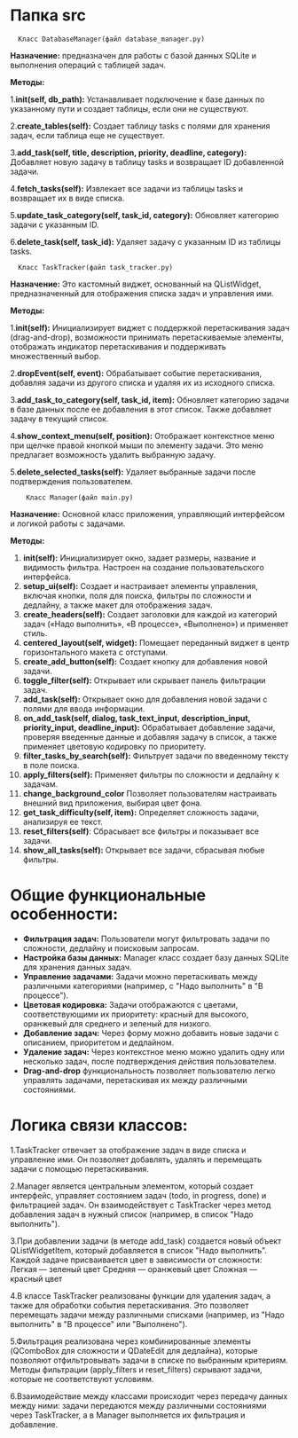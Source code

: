 # **Папка src**

      Класс DatabaseManager(файл database_manager.py)
**Назначение:**  предназначен для работы с базой данных SQLite и выполнения операций с таблицей задач.

**Методы:** 

1.**__init__(self, db_path):** Устанавливает подключение к базе данных по указанному пути и создает таблицы, если они не существуют.

2.**create_tables(self):** Создает таблицу tasks с полями для хранения задач, если таблица еще не существует.

3.**add_task(self, title, description, priority, deadline, category):** Добавляет новую задачу в таблицу tasks и возвращает ID добавленной задачи.

4.**fetch_tasks(self):** Извлекает все задачи из таблицы tasks и возвращает их в виде списка.

5.**update_task_category(self, task_id, category):** Обновляет категорию задачи с указанным ID.

6.**delete_task(self, task_id):** Удаляет задачу с указанным ID из таблицы tasks.

      Класс TaskTracker(файл task_tracker.py)
**Назначение:** Это кастомный виджет, основанный на QListWidget, предназначенный для отображения списка задач и управления ими.

**Методы:**

1.**__init__(self):** Инициализирует виджет с поддержкой перетаскивания задач (drag-and-drop), возможности принимать перетаскиваемые элементы, отображать индикатор перетаскивания и поддерживать множественный выбор.

2.**dropEvent(self, event):** Обрабатывает событие перетаскивания, добавляя задачи из другого списка и удаляя их из исходного списка.

3.**add_task_to_category(self, task_id, item):** Обновляет категорию задачи в базе данных после ее добавления в этот список. Также добавляет задачу в текущий список.

4.**show_context_menu(self, position):** Отображает контекстное меню при щелчке правой кнопкой мыши по элементу задачи. Это меню предлагает возможность удалить выбранную задачу.

5.**delete_selected_tasks(self):** Удаляет выбранные задачи после подтверждения пользователем.

        Класс Manager(файл main.py)
**Назначение:** Основной класс приложения, управляющий интерфейсом и логикой работы с задачами.

**Методы:**

1. **__init__(self):** Инициализирует окно, задает размеры, название и видимость фильтра. Настроен на создание пользовательского интерфейса.
2. **setup_ui(self):** Создает и настраивает элементы управления, включая кнопки, поля для поиска, фильтры по сложности и дедлайну, а также макет для отображения задач.
4. **create_headers(self):** Создает заголовки для каждой из категорий задач («Надо выполнить», «В процессе», «Выполнено») и применяет стиль.
5. **centered_layout(self, widget):** Помещает переданный виджет в центр горизонтального макета с отступами.
6. **create_add_button(self):** Создает кнопку для добавления новой задачи.
7. **toggle_filter(self):** Открывает или скрывает панель фильтрации задач.
8. **add_task(self):** Открывает окно для добавления новой задачи с полями для ввода информации.
9. **on_add_task(self, dialog, task_text_input, description_input, priority_input, deadline_input):** Обрабатывает добавление задачи, проверяя введенные данные и добавляя задачу в список, а также применяет цветовую кодировку по приоритету.
10. **filter_tasks_by_search(self):** Фильтрует задачи по введенному тексту в поле поиска.
11. **apply_filters(self):** Применяет фильтры по сложности и дедлайну к задачам.
12. **change_background_color** Позволяет пользователям настраивать внешний вид приложения, выбирая цвет фона.
13. **get_task_difficulty(self, item):** Определяет сложность задачи, анализируя ее текст.
14. **reset_filters(self)**: Сбрасывает все фильтры и показывает все задачи.
15. **show_all_tasks(self):** Открывает все задачи, сбрасывая любые фильтры.
# Общие функциональные особенности:

-  **Фильтрация задач:** Пользователи могут фильтровать задачи по сложности, дедлайну и поисковым запросам.
-  **Настройка базы данных:** Manager класс создает базу данных SQLite для хранения данных задач.
- **Управление задачами:** Задачи можно перетаскивать между различными категориями (например, с "Надо выполнить" в "В процессе").
- **Цветовая кодировка:** Задачи отображаются с цветами, соответствующими их приоритету: красный для высокого, оранжевый для среднего и зеленый для низкого.
- **Добавление задач:** Через форму можно добавить новые задачи с описанием, приоритетом и дедлайном.
- **Удаление задач:** Через контекстное меню можно удалить одну или несколько задач, после подтверждения действия пользователем.
- **Drag-and-drop** функциональность позволяет пользователю легко управлять задачами, перетаскивая их между различными состояниями.

# Логика связи классов:

1.TaskTracker отвечает за отображение задач в виде списка и управление ими. Он позволяет добавлять, удалять и перемещать задачи с помощью перетаскивания.

2.Manager является центральным элементом, который создает интерфейс, управляет состоянием задач (todo, in progress, done) и фильтрацией задач. Он взаимодействует с TaskTracker через метод добавления задач в нужный список (например, в список "Надо выполнить").

3.При добавлении задачи (в методе add_task) создается новый объект QListWidgetItem, который добавляется в список "Надо выполнить". Каждой задаче присваивается цвет в зависимости от сложности:
Легкая — зеленый цвет
Средняя — оранжевый цвет
Сложная — красный цвет

4.В классе TaskTracker реализованы функции для удаления задач, а также для обработки события перетаскивания. Это позволяет перемещать задачи между различными списками (например, из "Надо выполнить" в "В процессе" или "Выполнено").

5.Фильтрация реализована через комбинированные элементы (QComboBox для сложности и QDateEdit для дедлайна), которые позволяют отфильтровывать задачи в списке по выбранным критериям. Методы фильтрации (apply_filters и reset_filters) скрывают задачи, которые не соответствуют условиям.

6.Взаимодействие между классами происходит через передачу данных между ними: задачи передаются между различными состояниями через TaskTracker, а в Manager выполняется их фильтрация и добавление.
